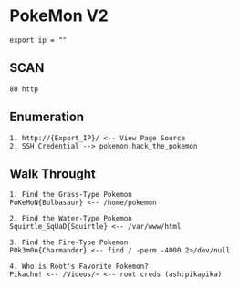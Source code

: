 # PokeMon V2
```
export ip = ""
```

## SCAN
```
80 http
```

## Enumeration
```
1. http://{Export_IP}/ <-- View Page Source
2. SSH Credential --> pokemon:hack_the_pokemon
```

## Walk Throught
```
1. Find the Grass-Type Pokemon
PoKeMoN{Bulbasaur} <-- /home/pokemon

2. Find the Water-Type Pokemon
Squirtle_SqUaD{Squirtle} <-- /var/www/html

3. Find the Fire-Type Pokemon
P0k3m0n{Charmander} <-- find / -perm -4000 2>/dev/null

4. Who is Root's Favorite Pokemon?
Pikachu! <-- /Videos/~ <-- root creds (ash:pikapika)
```